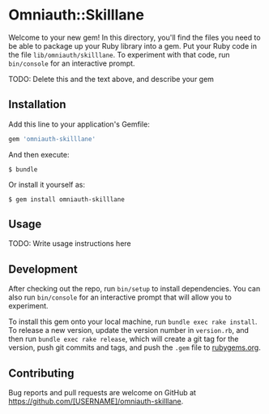 # Omniauth::Skilllane

Welcome to your new gem! In this directory, you'll find the files you need to be able to package up your Ruby library into a gem. Put your Ruby code in the file `lib/omniauth/skilllane`. To experiment with that code, run `bin/console` for an interactive prompt.

TODO: Delete this and the text above, and describe your gem

## Installation

Add this line to your application's Gemfile:

```ruby
gem 'omniauth-skilllane'
```

And then execute:

    $ bundle

Or install it yourself as:

    $ gem install omniauth-skilllane

## Usage

TODO: Write usage instructions here

## Development

After checking out the repo, run `bin/setup` to install dependencies. You can also run `bin/console` for an interactive prompt that will allow you to experiment.

To install this gem onto your local machine, run `bundle exec rake install`. To release a new version, update the version number in `version.rb`, and then run `bundle exec rake release`, which will create a git tag for the version, push git commits and tags, and push the `.gem` file to [rubygems.org](https://rubygems.org).

## Contributing

Bug reports and pull requests are welcome on GitHub at https://github.com/[USERNAME]/omniauth-skilllane.
